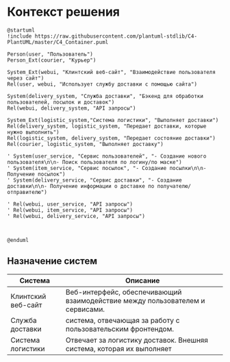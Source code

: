 # Контекст решения
<!-- Окружение системы (роли, участники, внешние системы) и связи системы с ним. Диаграмма контекста C4 и текстовое описание. 
-->
```plantuml
@startuml
!include https://raw.githubusercontent.com/plantuml-stdlib/C4-PlantUML/master/C4_Container.puml

Person(user, "Пользователь")
Person_Ext(courier, "Курьер")

System_Ext(webui, "Клинтский веб-сайт", "Взаимодействие пользователя через сайт")
Rel(user, webui, "Использует службу доставки с помощью сайта")

System(delivery_system, "Служба доставки", "Бэкенд для обработки пользователей, посылок и доставок")
Rel(webui, delivery_system, "API запросы")

System_Ext(logistic_system,"Система логистики", "Выполняет доставки")
Rel(delivery_system, logistic_system, "Передает доставки, которые нужно выполнить")
Rel(logistic_system, delivery_system, "Передает состояние доставки")
Rel(courier, logistic_system, "Выполняет доставку")

' System(user_service, "Сервис пользователей", "- Создание нового пользователя\n\n- Поиск пользователя по логину/по маске")
' System(item_service, "Сервис посылок", "- Создание посылки\n\n- Получение посылок")
' System(delivery_service, "Сервис доставки", "- Создание доставки\n\n- Получение информации о доставке по получателю/отправителю")

' Rel(webui, user_service, "API запросы")
' Rel(webui, item_service, "API запросы")
' Rel(webui, delivery_service, "API запросы")



@enduml
```
## Назначение систем
| Система            | Описание                                                                      |
| ------------------ | ----------------------------------------------------------------------------- |
| Клинтский веб-сайт | Веб-интерфейс, обеспечивающий взаимодействие между пользователем и сервисами. |
| Служба доставки    | система, отвечающая за работу с пользовательским фронтендом.                  |
| Система логистики  | Отвечает за логистику доставок. Внешняя система, которая их выполняет         |

